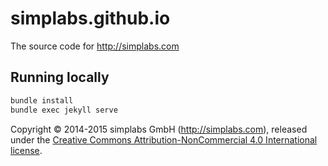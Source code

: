 # simplabs.github.io

The source code for http://simplabs.com

## Running locally

```bash
bundle install
bundle exec jekyll serve
```

Copyright &copy; 2014-2015 simplabs GmbH (http://simplabs.com), released under
the
[Creative Commons Attribution-NonCommercial 4.0 International license](http://creativecommons.org/licenses/by-nc/4.0/).
